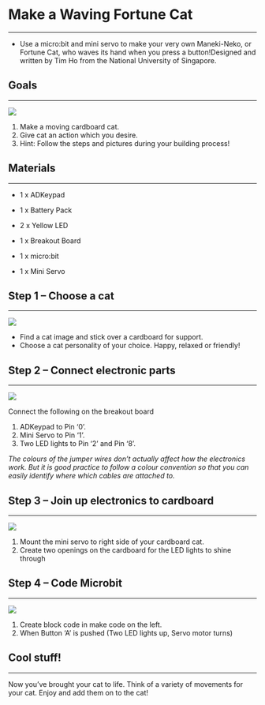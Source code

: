 
# Make a Waving Fortune Cat
---
- Use a micro:bit and mini servo to make your very own Maneki-Neko, or Fortune Cat, who waves its hand when you press a button!Designed and written by Tim Ho from the National University of Singapore.



## Goals
---

![](https://i.imgur.com/IduYkyz.gif)


 1. Make a moving cardboard cat.
 2. Give cat an action which you desire. 
 3. Hint: Follow the steps and pictures during your building process!
 
           
    
## Materials
---
- 1 x ADKeypad

- 1 x Battery Pack

- 2 x Yellow LED

- 1 x Breakout Board

- 1 x micro:bit

- 1 x Mini Servo


## Step 1 – Choose a cat
---

![](https://i.imgur.com/ujaWK5w.jpg)

- Find a cat image and stick over a cardboard for support.
- Choose a cat personality of your choice. Happy, relaxed or friendly!


## Step 2 – Connect electronic parts
---

![](https://i.imgur.com/cTOOFfU.jpg)

Connect the following on the breakout board

1. ADKeypad to Pin ‘0’.
2. Mini Servo to Pin ‘1’.
3. Two LED lights to Pin ‘2’ and Pin ‘8’.

*The colours of the jumper wires don’t actually affect how the electronics work. But it is good practice to follow a colour convention so that you can easily identify where which cables are attached to.*

## Step 3 – Join up electronics to cardboard
---

![](https://i.imgur.com/6nlQFM9.png)


1. Mount the mini servo to right side of your cardboard cat.
2. Create two openings on the cardboard for the LED lights to shine through


## Step 4 – Code Microbit
---

![](https://i.imgur.com/HINCWOv.png)


1. Create block code in make code on the left.
2. When Button ‘A’ is pushed (Two LED lights up, Servo motor turns)



## Cool stuff!
---

Now you’ve brought your cat to life. Think of a variety of movements for your cat. Enjoy and add them on to the cat!

